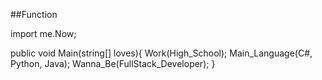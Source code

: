 ##Function

import me.Now;

public void Main(string[] loves){
  Work(High_School);
  Main_Language(C#, Python, Java);
  Wanna_Be(FullStack_Developer);
}
